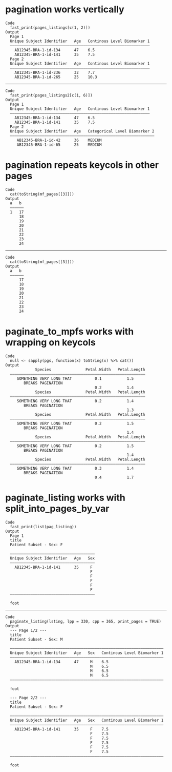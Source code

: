 # pagination works vertically

    Code
      fast_print(pages_listings[c(1, 2)])
    Output
      Page 1 
      Unique Subject Identifier   Age   Continous Level Biomarker 1
      —————————————————————————————————————————————————————————————
        AB12345-BRA-1-id-134      47    6.5                        
        AB12345-BRA-1-id-141      35    7.5                        
      Page 2 
      Unique Subject Identifier   Age   Continous Level Biomarker 1
      —————————————————————————————————————————————————————————————
        AB12345-BRA-1-id-236      32    7.7                        
        AB12345-BRA-1-id-265      25    10.3                       

---

    Code
      fast_print(pages_listings2[c(1, 6)])
    Output
      Page 1 
      Unique Subject Identifier   Age   Continous Level Biomarker 1
      —————————————————————————————————————————————————————————————
        AB12345-BRA-1-id-134      47    6.5                        
        AB12345-BRA-1-id-141      35    7.5                        
      Page 2 
      Unique Subject Identifier   Age   Categorical Level Biomarker 2
      ———————————————————————————————————————————————————————————————
         AB12345-BRA-1-id-42      36    MEDIUM                       
         AB12345-BRA-1-id-65      25    MEDIUM                       

# pagination repeats keycols in other pages

    Code
      cat(toString(mf_pages[[3]]))
    Output
      a   b 
      ——————
      1   17
          18
          19
          20
          21
          22
          23
          24

---

    Code
      cat(toString(mf_pages[[3]]))
    Output
      a   b 
      ——————
          17
          18
          19
          20
          21
          22
          23
          24

# paginate_to_mpfs works with wrapping on keycols

    Code
      null <- sapply(pgs, function(x) toString(x) %>% cat())
    Output
                 Species               Petal.Width   Petal.Length
      ———————————————————————————————————————————————————————————
         SOMETHING VERY LONG THAT          0.1           1.5     
            BREAKS PAGINATION                                    
                                           0.2           1.4     
                 Species               Petal.Width   Petal.Length
      ———————————————————————————————————————————————————————————
         SOMETHING VERY LONG THAT          0.2           1.4     
            BREAKS PAGINATION                                    
                                                         1.3     
                 Species               Petal.Width   Petal.Length
      ———————————————————————————————————————————————————————————
         SOMETHING VERY LONG THAT          0.2           1.5     
            BREAKS PAGINATION                                    
                                                         1.4     
                 Species               Petal.Width   Petal.Length
      ———————————————————————————————————————————————————————————
         SOMETHING VERY LONG THAT          0.2           1.5     
            BREAKS PAGINATION                                    
                                                         1.4     
                 Species               Petal.Width   Petal.Length
      ———————————————————————————————————————————————————————————
         SOMETHING VERY LONG THAT          0.3           1.4     
            BREAKS PAGINATION                                    
                                           0.4           1.7     

# paginate_listing works with split_into_pages_by_var

    Code
      fast_print(list(pag_listing))
    Output
      Page 1 
      title
      Patient Subset - Sex: F
      
      —————————————————————————————————————
      Unique Subject Identifier   Age   Sex
      —————————————————————————————————————
        AB12345-BRA-1-id-141      35     F 
                                         F 
                                         F 
                                         F 
                                         F 
                                         F 
      —————————————————————————————————————
      
      foot

---

    Code
      paginate_listing(lsting, lpp = 330, cpp = 365, print_pages = TRUE)
    Output
      --- Page 1/2 ---
      title
      Patient Subset - Sex: M
      
      ———————————————————————————————————————————————————————————————————
      Unique Subject Identifier   Age   Sex   Continous Level Biomarker 1
      ———————————————————————————————————————————————————————————————————
        AB12345-BRA-1-id-134      47     M    6.5                        
                                         M    6.5                        
                                         M    6.5                        
                                         M    6.5                        
      ———————————————————————————————————————————————————————————————————
      
      foot
      
      --- Page 2/2 ---
      title
      Patient Subset - Sex: F
      
      ———————————————————————————————————————————————————————————————————
      Unique Subject Identifier   Age   Sex   Continous Level Biomarker 1
      ———————————————————————————————————————————————————————————————————
        AB12345-BRA-1-id-141      35     F    7.5                        
                                         F    7.5                        
                                         F    7.5                        
                                         F    7.5                        
                                         F    7.5                        
                                         F    7.5                        
      ———————————————————————————————————————————————————————————————————
      
      foot
      

